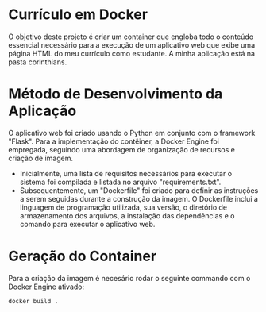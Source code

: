 # Currículo em Docker
O objetivo deste projeto é criar um container que engloba todo o conteúdo essencial necessário para a execução de um aplicativo web que exibe uma página HTML do meu currículo como estudante. A minha aplicação está na pasta corinthians.

# Método de Desenvolvimento da Aplicação
O aplicativo web foi criado usando o Python em conjunto com o framework "Flask". Para a implementação do contêiner, a Docker Engine foi empregada, seguindo uma abordagem de organização de recursos e criação de imagem.
- Inicialmente, uma lista de requisitos necessários para executar o sistema foi compilada e listada no arquivo "requirements.txt".
- Subsequentemente, um "Dockerfile" foi criado para definir as instruções a serem seguidas durante a construção da imagem. O Dockerfile inclui a linguagem de programação utilizada, sua versão, o diretório de armazenamento dos arquivos, a instalação das dependências e o comando para executar o aplicativo web.

# Geração do Container

Para a criação da imagem é necesário rodar o seguinte commando com o Docker Engine ativado:
``` 
docker build .
```
